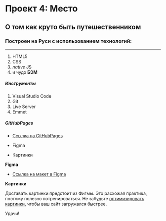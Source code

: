 # Проект 4: Место

## О том как круто быть путешественником

### Построен на Руси с использованием технологий:
-------------------------------------------------
1. HTML5
2. CSS
3. *native* JS
4. и чудо **БЭМ**

##### Инструменты
1. Visual Studio Code
2. Git
3. Live Server
4. Emmet

##### GitHubPages
* [Ссылка на GitHubPages](https://serikovgennadiy.github.io/mesto/index.html)

* Figma
* Картинки

**Figma**

* [Ссылка на макет в Figma](https://www.figma.com/file/StZjf8HnoeLdiXS7dYrLAh/JavaScript.-Sprint-4)

**Картинки**

Доставать картинки предстоит из Фигмы. Это расхожая практика, поэтому полезно потренироваться.
Не забудьте [оптимизировать картинки](https://tinypng.com/), чтобы ваш сайт загружался быстрее.

Удачи!
